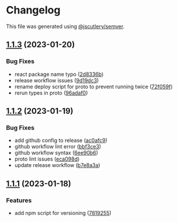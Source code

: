 # Changelog

This file was generated using [@jscutlery/semver](https://github.com/jscutlery/semver).

## [1.1.3](https://github.com/sei-protocol/sei-js/compare/v1.1.2...v1.1.3) (2023-01-20)


### Bug Fixes

* react package name typo ([2d8336b](https://github.com/sei-protocol/sei-js/commit/2d8336b1e4c4de0b7414ddd290b7821f338ab2df))
* release workflow issues ([9d19dc3](https://github.com/sei-protocol/sei-js/commit/9d19dc39da0fb60099eb95e55a19c490e686169f))
* rename deploy script for proto to prevent running twice ([72f059f](https://github.com/sei-protocol/sei-js/commit/72f059f5331a40c59e781373e6011c96f35016c2))
* rerun types in proto ([96adaf0](https://github.com/sei-protocol/sei-js/commit/96adaf003b91eced9d295934c68af7a6d8d1cfe0))

## [1.1.2](https://github.com/sei-protocol/sei-js/compare/v1.1.1...v1.1.2) (2023-01-19)

### Bug Fixes

- add github config to release ([ac0afc9](https://github.com/sei-protocol/sei-js/commit/ac0afc98762af37a8d74636013bc533aa8711ee4))
- github workflow lint error ([bbf3ce3](https://github.com/sei-protocol/sei-js/commit/bbf3ce39f831ff38827eeb8c18dff29d14afed01))
- github workflow syntax ([6ee90b6](https://github.com/sei-protocol/sei-js/commit/6ee90b622b6389b9f19ffde71583b187314a441a))
- proto lint issues ([eca098d](https://github.com/sei-protocol/sei-js/commit/eca098d39b3269c4fa2434e8436b0ffc97158308))
- update release workflow ([b7e8a3a](https://github.com/sei-protocol/sei-js/commit/b7e8a3a75841b2ca19f86697d4e0101538979784))

## [1.1.1](https://github.com/sei-protocol/sei-js/compare/v1.1.0...v1.1.1) (2023-01-18)

### Features

- add npm script for versioning ([7819255](https://github.com/sei-protocol/sei-js/commit/781925548d71d0d2e15636991dfa174b10014e19))
